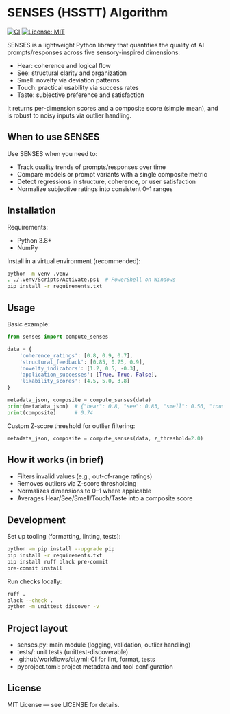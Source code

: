 # SENSES (HSSTT) Algorithm

[![CI](https://github.com/KraftyUX/SENSES/actions/workflows/ci.yml/badge.svg)](https://github.com/KraftyUX/SENSES/actions/workflows/ci.yml)
[![License: MIT](https://img.shields.io/badge/License-MIT-yellow.svg)](LICENSE)

SENSES is a lightweight Python library that quantifies the quality of AI prompts/responses across five sensory-inspired dimensions:
- Hear: coherence and logical flow
- See: structural clarity and organization
- Smell: novelty via deviation patterns
- Touch: practical usability via success rates
- Taste: subjective preference and satisfaction

It returns per-dimension scores and a composite score (simple mean), and is robust to noisy inputs via outlier handling.

## When to use SENSES
Use SENSES when you need to:
- Track quality trends of prompts/responses over time
- Compare models or prompt variants with a single composite metric
- Detect regressions in structure, coherence, or user satisfaction
- Normalize subjective ratings into consistent 0–1 ranges

## Installation
Requirements:
- Python 3.8+
- NumPy

Install in a virtual environment (recommended):

```bash
python -m venv .venv
. ./.venv/Scripts/Activate.ps1  # PowerShell on Windows
pip install -r requirements.txt
```

## Usage
Basic example:

```python
from senses import compute_senses

data = {
    'coherence_ratings': [0.8, 0.9, 0.7],
    'structural_feedback': [0.85, 0.75, 0.9],
    'novelty_indicators': [1.2, 0.5, -0.3],
    'application_successes': [True, True, False],
    'likability_scores': [4.5, 5.0, 3.8]
}

metadata_json, composite = compute_senses(data)
print(metadata_json)  # {"hear": 0.8, "see": 0.83, "smell": 0.56, "touch": 0.67, "taste": 0.86}
print(composite)      # 0.74
```

Custom Z-score threshold for outlier filtering:

```python
metadata_json, composite = compute_senses(data, z_threshold=2.0)
```

## How it works (in brief)
- Filters invalid values (e.g., out-of-range ratings)
- Removes outliers via Z-score thresholding
- Normalizes dimensions to 0–1 where applicable
- Averages Hear/See/Smell/Touch/Taste into a composite score

## Development
Set up tooling (formatting, linting, tests):

```bash
python -m pip install --upgrade pip
pip install -r requirements.txt
pip install ruff black pre-commit
pre-commit install
```

Run checks locally:
```bash
ruff .
black --check .
python -m unittest discover -v
```

## Project layout
- senses.py: main module (logging, validation, outlier handling)
- tests/: unit tests (unittest-discoverable)
- .github/workflows/ci.yml: CI for lint, format, tests
- pyproject.toml: project metadata and tool configuration

## License
MIT License — see LICENSE for details.
